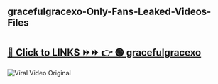 
 ## gracefulgracexo-Only-Fans-Leaked-Videos-Files

# <h2><a href="https://mediaupload.pro?gracefulgracexo">🔗 Click to LINKS ⏩⏩ 👉 🟢 gracefulgracexo </a></h2>

<a href="https://mediaupload.pro?gracefulgracexo" rel="nofollow" data-target="animated-image.originalLink"><img src="https://i.ibb.co.com/xMMVF88/686577567.gif" alt="Viral Video Original" style="max-width: 100%; display: inline-block;" data-target="animated-image.originalImage"></a>